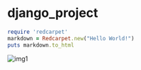 # django_project
```ruby
require 'redcarpet'
markdown = Redcarpet.new("Hello World!")
puts markdown.to_html
```

![img1](./img/1234.png)
